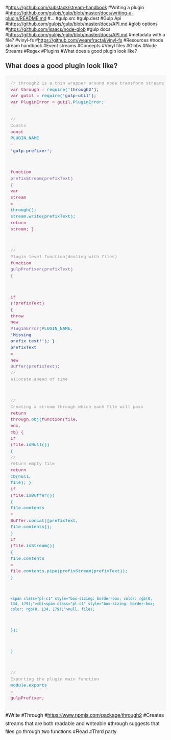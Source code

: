 #https://github.com/substack/stream-handbook
#Writing a plugin
#https://github.com/gulpjs/gulp/blob/master/docs/writing-a-plugin/README.md
#...
#gulp.src 
#gulp.dest
#Gulp Api
#https://github.com/gulpjs/gulp/blob/master/docs/API.md
#glob options
#https://github.com/isaacs/node-glob
#gulp docs
#https://github.com/gulpjs/gulp/blob/master/docs/API.md
#metadata with a file?
#vinyl-fs
#https://github.com/wearefractal/vinyl-fs
#Resources
#node stream handbook
#Event streams
#Concepts
#Vinyl files
#Globs
#Node Streams
#Regex
#Plugins
#What does a good plugin look like?
<h3 style="box-sizing: border-box; margin-top: 1em; margin-bottom: 16px; line-height: 1.43; font-size: 1.5em; position: relative; color: rgb(51, 51, 51); font-family: 'Helvetica Neue', Helvetica, 'Segoe UI', Arial, freesans, sans-serif;">What does a good plugin look like?</h3><div class="highlight highlight-js" style="box-sizing: border-box; margin-bottom: 16px; font-family: 'Helvetica Neue', Helvetica, 'Segoe UI', Arial, freesans, sans-serif; font-size: 16px; line-height: 25.6000003814697px;"><pre style="box-sizing: border-box; overflow: auto; font-family: Consolas, 'Liberation Mono', Menlo, Courier, monospace; font-size: 13.6000003814697px; margin-bottom: 0px; font-stretch: normal; line-height: 1.45; padding: 16px; border-radius: 3px; word-wrap: normal; word-break: normal; background-color: rgb(247, 247, 247);"><span class="pl-c" style="box-sizing: border-box; color: rgb(150, 152, 150);">// through2 is a thin wrapper around node transform streams
<span class="pl-k" style="box-sizing: border-box; color: rgb(167, 29, 93);">var through <span class="pl-k" style="box-sizing: border-box; color: rgb(167, 29, 93);">= <span class="pl-c1" style="box-sizing: border-box; color: rgb(0, 134, 179);">require(<span class="pl-s" style="box-sizing: border-box; color: rgb(24, 54, 145);"><span class="pl-pds" style="box-sizing: border-box;">'through2<span class="pl-pds" style="box-sizing: border-box;">');
<span class="pl-k" style="box-sizing: border-box; color: rgb(167, 29, 93);">var gutil <span class="pl-k" style="box-sizing: border-box; color: rgb(167, 29, 93);">= <span class="pl-c1" style="box-sizing: border-box; color: rgb(0, 134, 179);">require(<span class="pl-s" style="box-sizing: border-box; color: rgb(24, 54, 145);"><span class="pl-pds" style="box-sizing: border-box;">'gulp-util<span class="pl-pds" style="box-sizing: border-box;">');
<span class="pl-k" style="box-sizing: border-box; color: rgb(167, 29, 93);">var PluginError <span class="pl-k" style="box-sizing: border-box; color: rgb(167, 29, 93);">= gutil.<span class="pl-c1" style="box-sizing: border-box; color: rgb(0, 134, 179);">PluginError;

<span class="pl-c" style="box-sizing: border-box; color: rgb(150, 152, 150);">// Consts
<span class="pl-k" style="box-sizing: border-box; color: rgb(167, 29, 93);">const <span class="pl-c1" style="box-sizing: border-box; color: rgb(0, 134, 179);">PLUGIN_NAME <span class="pl-k" style="box-sizing: border-box; color: rgb(167, 29, 93);">= <span class="pl-s" style="box-sizing: border-box; color: rgb(24, 54, 145);"><span class="pl-pds" style="box-sizing: border-box;">'gulp-prefixer<span class="pl-pds" style="box-sizing: border-box;">';

<span class="pl-k" style="box-sizing: border-box; color: rgb(167, 29, 93);">function <span class="pl-en" style="box-sizing: border-box; color: rgb(121, 93, 163);">prefixStream(<span class="pl-smi" style="box-sizing: border-box;">prefixText) {
  <span class="pl-k" style="box-sizing: border-box; color: rgb(167, 29, 93);">var stream <span class="pl-k" style="box-sizing: border-box; color: rgb(167, 29, 93);">= <span class="pl-c1" style="box-sizing: border-box; color: rgb(0, 134, 179);">through();
  stream.<span class="pl-c1" style="box-sizing: border-box; color: rgb(0, 134, 179);">write(prefixText);
  <span class="pl-k" style="box-sizing: border-box; color: rgb(167, 29, 93);">return stream;
}

<span class="pl-c" style="box-sizing: border-box; color: rgb(150, 152, 150);">// Plugin level function(dealing with files)
<span class="pl-k" style="box-sizing: border-box; color: rgb(167, 29, 93);">function <span class="pl-en" style="box-sizing: border-box; color: rgb(121, 93, 163);">gulpPrefixer(<span class="pl-smi" style="box-sizing: border-box;">prefixText) {

  <span class="pl-k" style="box-sizing: border-box; color: rgb(167, 29, 93);">if (<span class="pl-k" style="box-sizing: border-box; color: rgb(167, 29, 93);">!prefixText) {
    <span class="pl-k" style="box-sizing: border-box; color: rgb(167, 29, 93);">throw <span class="pl-k" style="box-sizing: border-box; color: rgb(167, 29, 93);">new <span class="pl-en" style="box-sizing: border-box; color: rgb(121, 93, 163);">PluginError(<span class="pl-c1" style="box-sizing: border-box; color: rgb(0, 134, 179);">PLUGIN_NAME, <span class="pl-s" style="box-sizing: border-box; color: rgb(24, 54, 145);"><span class="pl-pds" style="box-sizing: border-box;">'Missing prefix text!<span class="pl-pds" style="box-sizing: border-box;">');
  }
  prefixText <span class="pl-k" style="box-sizing: border-box; color: rgb(167, 29, 93);">= <span class="pl-k" style="box-sizing: border-box; color: rgb(167, 29, 93);">new <span class="pl-en" style="box-sizing: border-box; color: rgb(121, 93, 163);">Buffer(prefixText); <span class="pl-c" style="box-sizing: border-box; color: rgb(150, 152, 150);">// allocate ahead of time

  <span class="pl-c" style="box-sizing: border-box; color: rgb(150, 152, 150);">// Creating a stream through which each file will pass
  <span class="pl-k" style="box-sizing: border-box; color: rgb(167, 29, 93);">return through.<span class="pl-c1" style="box-sizing: border-box; color: rgb(0, 134, 179);">obj(<span class="pl-k" style="box-sizing: border-box; color: rgb(167, 29, 93);">function(<span class="pl-smi" style="box-sizing: border-box;">file, <span class="pl-smi" style="box-sizing: border-box;">enc, <span class="pl-smi" style="box-sizing: border-box;">cb) {
    <span class="pl-k" style="box-sizing: border-box; color: rgb(167, 29, 93);">if (file.<span class="pl-c1" style="box-sizing: border-box; color: rgb(0, 134, 179);">isNull()) {
      <span class="pl-c" style="box-sizing: border-box; color: rgb(150, 152, 150);">// return empty file
      <span class="pl-k" style="box-sizing: border-box; color: rgb(167, 29, 93);">return <span class="pl-c1" style="box-sizing: border-box; color: rgb(0, 134, 179);">cb(<span class="pl-c1" style="box-sizing: border-box; color: rgb(0, 134, 179);">null, file);
    }
    <span class="pl-k" style="box-sizing: border-box; color: rgb(167, 29, 93);">if (file.<span class="pl-c1" style="box-sizing: border-box; color: rgb(0, 134, 179);">isBuffer()) {
      file.<span class="pl-c1" style="box-sizing: border-box; color: rgb(0, 134, 179);">contents <span class="pl-k" style="box-sizing: border-box; color: rgb(167, 29, 93);">= Buffer.<span class="pl-c1" style="box-sizing: border-box; color: rgb(0, 134, 179);">concat([prefixText, file.<span class="pl-c1" style="box-sizing: border-box; color: rgb(0, 134, 179);">contents]);
    }
    <span class="pl-k" style="box-sizing: border-box; color: rgb(167, 29, 93);">if (file.<span class="pl-c1" style="box-sizing: border-box; color: rgb(0, 134, 179);">isStream()) {
      file.<span class="pl-c1" style="box-sizing: border-box; color: rgb(0, 134, 179);">contents <span class="pl-k" style="box-sizing: border-box; color: rgb(167, 29, 93);">= file.<span class="pl-c1" style="box-sizing: border-box; color: rgb(0, 134, 179);">contents.<span class="pl-c1" style="box-sizing: border-box; color: rgb(0, 134, 179);">pipe(<span class="pl-c1" style="box-sizing: border-box; color: rgb(0, 134, 179);">prefixStream(prefixText));
    }

    <span class="pl-c1" style="box-sizing: border-box; color: rgb(0, 134, 179);">cb(<span class="pl-c1" style="box-sizing: border-box; color: rgb(0, 134, 179);">null, file);

  });

}

<span class="pl-c" style="box-sizing: border-box; color: rgb(150, 152, 150);">// Exporting the plugin main function
<span class="pl-c1" style="box-sizing: border-box; color: rgb(0, 134, 179);">module.<span class="pl-c1" style="box-sizing: border-box; color: rgb(0, 134, 179);">exports <span class="pl-k" style="box-sizing: border-box; color: rgb(167, 29, 93);">= gulpPrefixer;</pre>
#Write
#Through
#https://www.npmjs.com/package/through2
#Creates streams that are both readable and writeable
#through suggests that files go through two functions
#Read
#Third party
